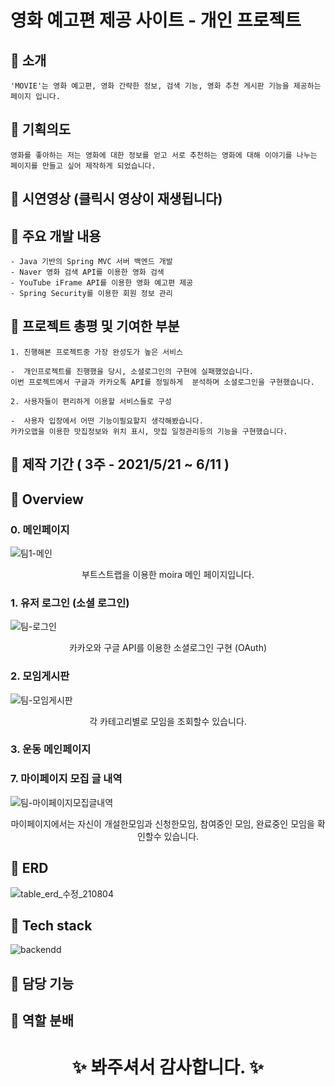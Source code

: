 # 영화 예고편 제공 사이트 - 개인 프로젝트

## :small_blue_diamond: 소개
    'MOVIE'는 영화 예고편, 영화 간략한 정보, 검색 기능, 영화 추천 게시판 기능을 제공하는 페이지 입니다.

## :small_blue_diamond: 기획의도
    영화를 좋아하는 저는 영화에 대한 정보를 얻고 서로 추천하는 영화에 대해 이야기를 나누는 페이지를 만들고 싶어 제작하게 되었습니다.

## :small_blue_diamond: 시연영상  (클릭시 영상이 재생됩니다)


## :small_blue_diamond: 주요 개발 내용
    - Java 기반의 Spring MVC 서버 백엔드 개발
    - Naver 영화 검색 API를 이용한 영화 검색
    - YouTube iFrame API를 이용한 영화 예고편 제공
    - Spring Security를 이용한 회원 정보 관리
    
## :small_blue_diamond: 프로젝트 총평 및 기여한 부분
    1. 진행해본 프로젝트중 가장 완성도가 높은 서비스
 
    -  개인프로젝트를 진행했을 당시, 소셜로그인의 구현에 실패했었습니다. 
    이번 프로젝트에서 구글과 카카오톡 API를 정밀하게  분석하며 소셜로그인을 구현했습니다. 

    2. 사용자들이 편리하게 이용할 서비스들로 구성
 
    -  사용자 입장에서 어떤 기능이필요할지 생각해봤습니다. 
    카카오맵을 이용한 맛집정보와 위치 표시, 맛집 일정관리등의 기능을 구현했습니다.

## :small_blue_diamond: 제작 기간 ( 3주 - 2021/5/21 ~ 6/11 )

## :small_blue_diamond: Overview
### 0. 메인페이지
![팀1-메인](https://user-images.githubusercontent.com/78129881/128335055-263f2803-f30d-4ca6-b2c9-440ef914ea21.jpg)
<div align="center"> 부트스트랩을 이용한 moira 메인 페이지입니다. </div>

### 1. 유저 로그인 (소셜 로그인)
![팀-로그인](https://user-images.githubusercontent.com/78129881/128335078-9b0f3c69-eeeb-4d93-b134-662d8568b87b.jpg)
<div align="center"> 카카오와 구글 API를 이용한 소셜로그인 구현 (OAuth)</div>

### 2. 모임게시판
![팀-모임게시판](https://user-images.githubusercontent.com/78129881/128335143-8e508e9a-bc18-4109-878f-35f95284c04b.jpg)
<div align="center"> 각 카테고리별로 모임을 조회할수 있습니다. </div>

### 3. 운동 메인페이지


### 7. 마이페이지 모집 글 내역
![팀-마이페이지모집글내역](https://user-images.githubusercontent.com/78129881/128335233-862a926f-98e8-4842-9936-c4acb5422719.jpg)
<div align="center"> 마이페이지에서는 자신이 개설한모임과 신청한모임, 참여중인 모임, 완료중인 모임을 확인할수 있습니다. </div>

## :small_blue_diamond: ERD
![table_erd_수정_210804](https://user-images.githubusercontent.com/78129881/128328964-0ee64b71-e73f-463a-9136-0188ea0f3469.png)

## :small_blue_diamond: Tech stack
![backendd](https://user-images.githubusercontent.com/78129881/128328994-d3bb1f68-f9c9-4801-8a28-174cc019d885.jpg)

## :small_blue_diamond: 담당 기능

## :small_blue_diamond: 역할 분배



 # <div align="center"> :sparkles: 봐주셔서 감사합니다. :sparkles: </div>
